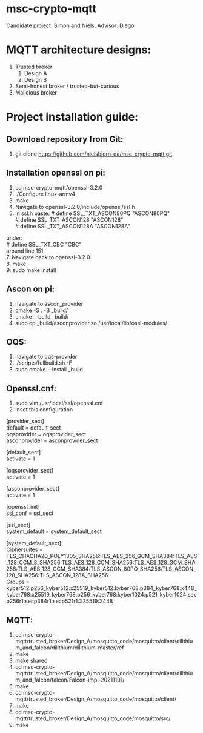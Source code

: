 # msc-crypto-mqtt
Candidate project: Simon and Niels, Advisor: Diego

# MQTT architecture designs:
<ol> 
 <li>Trusted broker
<ol>
      <li>Design A</li>
      <li>Design B</li>
    </ol>
</li>
  <li>Semi-honest broker / trusted-but-curious</li>
  <li>Malicious broker </li></ol>


# Project installation guide:
## Download repository from Git:  
1. git clone https://github.com/nielsbjorn-da/msc-crypto-mqtt.git  

## Installation openssl on pi:  
1. cd msc-crypto-mqtt/openssl-3.2.0  
2. ./Configure linux-armv4 
3. make  
4. Navigate to openssl-3.2.0/include/openssl/ssl.h  
5. in ssl.h paste: 
\# define SSL_TXT_ASCON80PQ "ASCON80PQ"  
\# define SSL_TXT_ASCON128 "ASCON128"  
\# define SSL_TXT_ASCON128A "ASCON128A"  

under:  
\# define SSL_TXT_CBC "CBC"  
around line 151.  
7. Navigate back to openssl-3.2.0  
8. make  
9. sudo make install  

## Ascon on pi:  
1. navigate to ascon_provider  
2. cmake -S . -B _build/  
3. cmake --build _build/ 
4. sudo cp _build/asconprovider.so /usr/local/lib/ossl-modules/   


## OQS:
1. navigate to oqs-provider  
2. ./scripts/fullbuild.sh -F  
3. sudo cmake --install _build  

## Openssl.cnf:
1. sudo vim /usr/local/ssl/openssl.cnf  
2. Inset this configuration

[provider_sect]  
default = default_sect  
oqsprovider = oqsprovider_sect  
asconprovider = asconprovider_sect  
  
[default_sect]  
activate = 1  
  
[oqsprovider_sect]  
activate = 1  
  
[asconprovider_sect]  
activate = 1  
  
[openssl_init]  
ssl_conf = ssl_sect  
  
[ssl_sect]  
system_default = system_default_sect  
  
[system_default_sect]  
Ciphersuites = TLS_CHACHA20_POLY1305_SHA256:TLS_AES_256_GCM_SHA384:TLS_AES_128_CCM_8_SHA256:TLS_AES_128_CCM_SHA256:TLS_AES_128_GCM_SHA256:TLS_AES_128_GCM_SHA384:TLS_ASCON_80PQ_SHA256:TLS_ASCON_128_SHA256:TLS_ASCON_128A_SHA256  
Groups = kyber512:p256_kyber512:x25519_kyber512:kyber768:p384_kyber768:x448_kyber768:x25519_kyber768:p256_kyber768:kyber1024:p521_kyber1024:secp256r1:secp384r1:secp521r1:X25519:X448  
  
## MQTT:
1. cd msc-crypto-mqtt/trusted_broker/Design_A/mosquitto_code/mosquitto/client/dilithium_and_falcon/dilithium/dilithium-master/ref  
2. make  
3. make shared  
4. cd msc-crypto-mqtt/trusted_broker/Design_A/mosquitto_code/mosquitto/client/dilithium_and_falcon/falcon/Falcon-impl-20211101/  
5. make  
6. cd msc-crypto-mqtt/trusted_broker/Design_A/mosquitto_code/mosquitto/client/  
7. make  
8. cd msc-crypto-mqtt/trusted_broker/Design_A/mosquitto_code/mosquitto/src/  
9. make  

